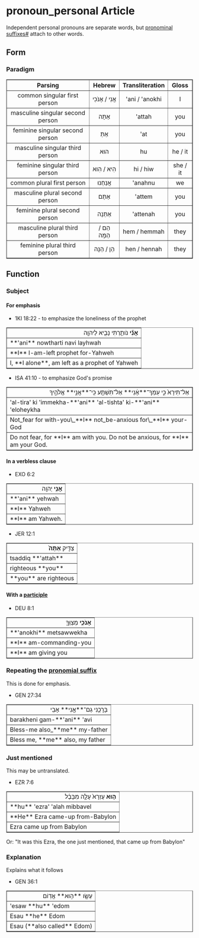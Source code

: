 # pronoun_personal Article
Independent personal pronouns are separate words, but [pronominal suffixes#](https://git.door43.org/Door43/en-uhg/src/master/content/suffix_pronominal/02.md) attach to other words.

## Form

### Paradigm

<table border="1" class="docutils">
<tr class="row-odd"><th>Parsing</th><th>Hebrew</th><th>Transliteration</th><th>Gloss</th>
</tr>
<tr class="row-even" align="center"><td>common singular first person</td><td>אֲנִי / אָנֹכִי</td><td>'ani / 'anokhi</td><td>I</td>
</tr>
<tr class="row-odd" align="center"><td>masculine singular second person</td><td>אַתָּה</td><td>'attah</td><td>you</td>
</tr>
<tr class="row-even" align="center"><td>feminine singular second person</td><td>אַתְּ</td><td>'at</td><td>you</td>
</tr>
<tr class="row-odd" align="center"><td>masculine singular third person</td><td>הוּא</td><td>hu</td><td>he / it</td>
</tr>
<tr class="row-even" align="center"><td>feminine singular third person</td><td>הִיא / הִוא</td><td>hi / hiw</td><td>she / it</td>
</tr>
<tr class="row-odd" align="center"><td>common plural first person</td><td>אֲנַחְנוּ</td><td>'anahnu</td><td>we</td>
</tr>
<tr class="row-even" align="center"><td>masculine plural second person</td><td>אַתֶּם</td><td>'attem</td><td>you</td>
</tr>
<tr class="row-odd" align="center"><td>feminine plural second person</td><td>אַתֵּנָה</td><td>'attenah</td><td>you</td>
</tr>
<tr class="row-even" align="center"><td>masculine plural third person</td><td>הֵם / הֵמָּה</td><td>hem / hemmah</td><td>they</td>
</tr>
<tr class="row-odd" align="center"><td>feminine plural third person</td><td>הֵן / הֵנָּה</td><td>hen / hennah</td><td>they</td>
</tr>
</tbody>
</table>

## Function

### Subject
#### For emphasis

* 1KI 18:22 - to emphasize the loneliness of the prophet
<table border="1" class="docutils">
<colgroup>
<col width="100%" />
</colgroup>
<tbody valign="top">
<tr class="row-odd" align="right"><td><b>אֲנִ֞י</b> נֹותַ֧רְתִּי נָבִ֛יא לַיהוָ֖ה</td>
</tr>
<tr class="row-even"><td>**'ani** nowtharti navi layhwah</td>
</tr>
<tr class="row-odd"><td>**I** I-am-left prophet for-Yahweh</td>
</tr>
<tr class="row-even"><td>I, **I alone**, am left as a prophet of Yahweh</td>
</tr>
</tbody>
</table>

* ISA 41:10 - to emphasize God's promise
<table border="1" class="docutils">
<colgroup>
<col width="100%" />
</colgroup>
<tbody valign="top">
<tr class="row-odd" align="right"><td>אַל־תִּירָא֙ כִּ֣י עִמְּךָ־**אָ֔נִי** אַל־תִּשְׁתָּ֖ע כִּֽי־**אֲנִ֣י** אֱלֹהֶ֑יךָ</td>
</tr>
<tr class="row-even"><td>'al-tira' ki 'immekha-**'ani** 'al-tishta' ki-**'ani** 'eloheykha</td>
</tr>
<tr class="row-odd"><td>Not_fear for with-you\_**I** not_be-anxious for\_**I** your-God</td>
</tr>
<tr class="row-even"><td>Do not fear, for **I** am with you. Do not be anxious, for **I** am your God.</td>
</tr>
</tbody>
</table>

#### In a verbless clause

* EXO 6:2
<table border="1" class="docutils">
<colgroup>
<col width="100%" />
</colgroup>
<tbody valign="top">
<tr class="row-odd" align="right"><td><b>אֲנִ֥י</b> יְהוָֽה</td>
</tr>
<tr class="row-even"><td>**'ani** yehwah</td>
</tr>
<tr class="row-odd"><td>**I** Yahweh</td>
</tr>
<tr class="row-even"><td>**I** am Yahweh.</td>
</tr>
</tbody>
</table>

* JER 12:1
<table border="1" class="docutils">
<colgroup>
<col width="100%" />
</colgroup>
<tbody valign="top">
<tr class="row-odd" align="right"><td>צַדִּ֤יק <b>אַתָּה֙</b></td>
</tr>
<tr class="row-even"><td>tsaddiq **'attah**</td>
</tr>
<tr class="row-odd"><td>righteous **you**</td>
</tr>
<tr class="row-even"><td>**you** are righteous</td>
</tr>
</tbody>
</table>

#### With a [participle](https://git.door43.org/Door43/en-uhg/src/master/content/participle_active/02.md)

* DEU 8:1
<table border="1" class="docutils">
<colgroup>
<col width="100%" />
</colgroup>
<tbody valign="top">
<tr class="row-odd" align="right"><td><b>אָנֹכִ֧י</b> מְצַוְּךָ֛</td>
</tr>
<tr class="row-even"><td>**'anokhi** metsawwekha</td>
</tr>
<tr class="row-odd"><td>**I** am-commanding-you</td>
</tr>
<tr class="row-even"><td>**I** am giving you</td>
</tr>
</tbody>
</table>

### Repeating the [pronomial suffix](https://git.door43.org/Door43/en-uhg/src/master/content/suffix_pronominal/02.md)
This is done for emphasis.

* GEN 27:34
<table border="1" class="docutils">
<colgroup>
<col width="100%" />
</colgroup>
<tbody valign="top">
<tr class="row-odd" align="right"><td>בָּרֲכֵ֥נִי גַם־**אָ֖נִי** אָבִֽי</td>
</tr>
<tr class="row-even"><td>barakheni gam-**'ani** 'avi</td>
</tr>
<tr class="row-odd"><td>Bless-me also_**me** my-father</td>
</tr>
<tr class="row-even"><td>Bless me, **me** also, my father</td>
</tr>
</tbody>
</table>

### Just mentioned
This may be untranslated.

* EZR 7:6
<table border="1" class="docutils">
<colgroup>
<col width="100%" />
</colgroup>
<tbody valign="top">
<tr class="row-odd" align="right"><td><b>ה֤וּא</b> עֶזְרָא֙ עָלָ֣ה מִבָּבֶ֔ל</td>
</tr>
<tr class="row-even"><td>**hu** 'ezra' 'alah mibbavel</td>
</tr>
<tr class="row-odd"><td>**He** Ezra came-up from-Babylon</td>
</tr>
<tr class="row-even"><td>Ezra came up from Babylon</td>
</tr>
</tbody>
</table>
Or: "It was this Ezra, the one just mentioned, that came up from Babylon"

### Explanation
Explains what it follows

* GEN 36:1
<table border="1" class="docutils">
<colgroup>
<col width="100%" />
</colgroup>
<tbody valign="top">
<tr class="row-odd" align="right"><td>עֵשָׂ֖ו **ה֥וּא** אֱדֽוֹם</td>
</tr>
<tr class="row-even"><td>'esaw **hu** 'edom</td>
</tr>
<tr class="row-odd"><td>Esau **he** Edom</td>
</tr>
<tr class="row-even"><td>Esau (**also called** Edom)</td>
</tr>
</tbody>
</table>